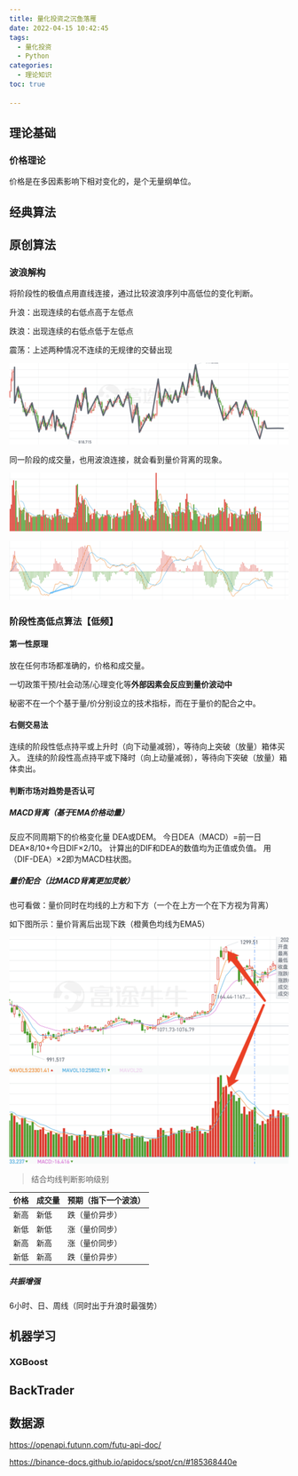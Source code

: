 ```yaml
---
title: 量化投资之沉鱼落雁
date: 2022-04-15 10:42:45
tags:
  - 量化投资
  - Python
categories:
  - 理论知识
toc: true

---
```


## 理论基础

### 价格理论

价格是在多因素影响下相对变化的，是个无量纲单位。

## 经典算法



## 原创算法

### 波浪解构

将阶段性的极值点用直线连接，通过比较波浪序列中高低位的变化判断。

升浪：出现连续的右低点高于左低点

跌浪：出现连续的右低点低于左低点

震荡：上述两种情况不连续的无规律的交替出现

![image-20220420234136386](images/image-20220420234136386.png)

同一阶段的成交量，也用波浪连接，就会看到量价背离的现象。

![image-20220420235127104](images/image-20220420235127104.png)

![image-20220420234834247](images/image-20220420234834247.png)

### 阶段性高低点算法【低频】

#### 第一性原理

放在任何市场都准确的，价格和成交量。

一切政策干预/社会动荡/心理变化等**外部因素会反应到量价波动中**

秘密不在一个个基于量/价分别设立的技术指标，而在于量价的配合之中。

#### 右侧交易法

连续的阶段性低点持平或上升时（向下动量减弱），等待向上突破（放量）箱体买入。
连续的阶段性高点持平或下降时（向上动量减弱），等待向下突破（放量）箱体卖出。

#### 判断市场对趋势是否认可

##### MACD背离（基于EMA价格动量）

反应不同周期下的价格变化量
DEA或DEM。
今日DEA（MACD）=前一日DEA×8/10+今日DIF×2/10。
计算出的DIF和DEA的数值均为正值或负值。 
用（DIF-DEA）×2即为MACD柱状图。

##### 量价配合（比MACD背离更加灵敏）

也可看做：量价同时在均线的上方和下方（一个在上方一个在下方视为背离）

如下图所示：量价背离后出现下跌（橙黄色均线为EMA5）

<img src="images/image-20220421011738363.png" alt="image-20220421011738363" style="zoom:67%;" />

> 结合均线判断影响级别

| 价格 | 成交量 | 预期（指下一个波浪） |
| ---- | ------ | -------------------- |
| 新高 | 新低   | 跌（量价异步）       |
| 新低 | 新低   | 涨（量价同步）       |
| 新高 | 新高   | 涨（量价同步）       |
| 新低 | 新高   | 跌（量价异步）       |

##### 共振增强

6小时、日、周线（同时出于升浪时最强势）

## 机器学习

### XGBoost

## BackTrader

## 数据源

https://openapi.futunn.com/futu-api-doc/

https://binance-docs.github.io/apidocs/spot/cn/#185368440e

